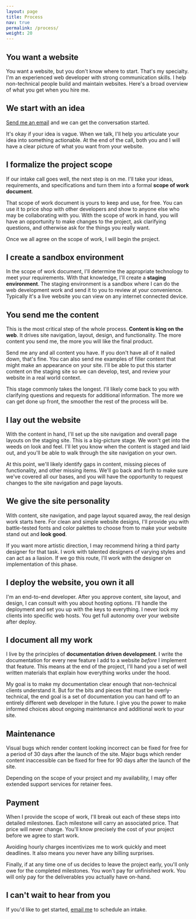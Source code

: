 ```yaml
---
layout: page
title: Process
nav: true
permalink: /process/
weight: 20
---
```


## You want a website

You want a website, but you don't know where to start. That's my specialty. I'm an experienced web developer with strong communication skills. I help non-technical people build and maintain websites. Here's a broad overview of what you get when you hire me. 

## We start with an idea

<p><a href="mailto:tyler@ogdenstudios.xyz">Send me an email</a> and we can get the conversation started.</p>

It's okay if your idea is vague. When we talk, I'll help you articulate your idea into something actionable. At the end of the call, both you and I will have a clear picture of what you want from your website. 

## I formalize the project scope

If our intake call goes well, the next step is on me. I'll take your ideas, requirements, and specifications and turn them into a formal **scope of work document**. 

That scope of work document is yours to keep and use, for free. You can use it to price shop with other developers and show to anyone else who may be collaborating with you. With the scope of work in hand, you will have an opportunity to make changes to the project, ask clarifying questions, and otherwise ask for the things you really want. 

Once we all agree on the scope of work, I will begin the project.

## I create a sandbox environment

In the scope of work document, I'll determine the appropriate technology to meet your requirements. With that knowledge, I'll create a **staging environment**. The staging environment is a sandbox where I can do the web development work and send it to you to review at your convenience. Typically it's a live website you can view on any internet connected device.

## You send me the content

This is the most critical step of the whole process. **Content is king on the web**. It drives site navigation, layout, design, and functionality. The more content you send me, the more you will like the final product. 

Send me any and all content you have. If you don't have all of it nailed down, that's fine. You can also send me examples of filler content that might make an appearance on your site. I'll be able to put this starter content on the staging site so we can develop, test, and review your website in a real world context. 

This stage commonly takes the longest. I'll likely come back to you with clarifying questions and requests for additional information. The more we can get done up front, the smoother the rest of the process will be. 

## I lay out the website

With the content in hand, I'll set up the site navigation and overall page layouts on the staging site. This is a big-picture stage. We won't get into the weeds on look and feel. I'll let you know when the content is staged and laid out, and you'll be able to walk through the site navigation on your own. 

At this point, we'll likely identify gaps in content, missing pieces of functionality, and other missing items. We'll go back and forth to make sure we've covered all our bases, and you will have the opportunity to request changes to the site navigation and page layouts. 

## We give the site personality 

With content, site navigation, and page layout squared away, the real design work starts here. For clean and simple website designs, I'll provide you with battle-tested fonts and color palettes to choose from to make your website stand out and **look good**. 

If you want more artistic direction, I may recommend hiring a third party designer for that task. I work with talented designers of varying styles and can act as a liasion. If we go this route, I'll work with the designer on implementation of this phase. 

## I deploy the website, you own it all

I'm an end-to-end developer. After you approve content, site layout, and design, I can consult with you about hosting options. I'll handle the deployment and set you up with the keys to everything. I never lock my clients into specific web hosts. You get full autonomy over your website after deploy.

## I document all my work

I live by the principles of **documentation driven development**. I write the documentation for every new feature I add to a website *before* I implement that feature. This means at the end of the project, I'll hand you a set of well written materials that explain how everything works under the hood.

My goal is to make my documentation clear enough that non-technical clients understand it. But for the bits and pieces that must be overly-technical, the end goal is a set of documentation you can hand off to an entirely different web developer in the future. I give you the power to make informed choices about ongoing maintenance and additional work to your site. 

## Maintenance

Visual bugs which render content looking incorrect can be fixed for free for a period of 30 days after the launch of the site. Major bugs which render content inaccessible can be fixed for free for 90 days after the launch of the site. 

Depending on the scope of your project and my availability, I may offer extended support services for retainer fees. 

## Payment 

When I provide the scope of work, I'll break out each of these steps into detailed milestones. Each milestone will carry an associated price. That price will never change. You'll know precisely the cost of your project before we agree to start work. 

Avoiding hourly charges incentivizes me to work quickly and meet deadlines. It also means you never have any billing surprises. 

Finally, if at any time one of us decides to leave the project early, you'll only owe for the completed milestones. You won't pay for unfinished work. You will only pay for the deliverables you actually have on-hand. 

## I can't wait to hear from you

<p>If you'd like to get started, <a href="mailto:tyler@ogdenstudios.xyz">email me</a> to schedule an intake.</p>